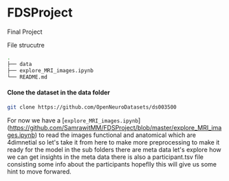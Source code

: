 # FDSProject
Final Project


File strucutre 

```bash
.
├── data
├── explore_MRI_images.ipynb
└── README.md
```

#### Clone the dataset in the data folder
```bash
git clone https://github.com/OpenNeuroDatasets/ds003500 
```

For now we have a [`explore_MRI_images.ipynb`] (https://github.com/SamrawitMM/FDSProject/blob/master/explore_MRI_images.ipynb) to read the images functional and anatomical which are 4dimnetial so let's take it from here to make more preprocessing to make it ready for the model in the sub folders there are meta data let's explore how we can get insights in the meta data there is also a participant.tsv file consisting some info about the participants hopeflly this will give us some hint to move forwared.
